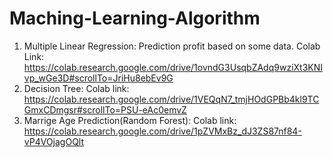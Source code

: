 # Maching-Learning-Algorithm
01. Multiple Linear Regression: Prediction profit based on some data. 
Colab Link: https://colab.research.google.com/drive/1ovndG3UsqbZAdq9wziXt3KNIvp_wGe3D#scrollTo=JriHu8ebEv9G
02. Decision Tree: Colab link: https://colab.research.google.com/drive/1VEQqN7_tmjHOdGPBb4kl9TCGmxCDmgsr#scrollTo=PSU-eAc0emvZ
03. Marrige Age Prediction(Random Forest): Colab link: https://colab.research.google.com/drive/1pZVMxBz_dJ3ZS87nf84-vP4VOjagOQlt
